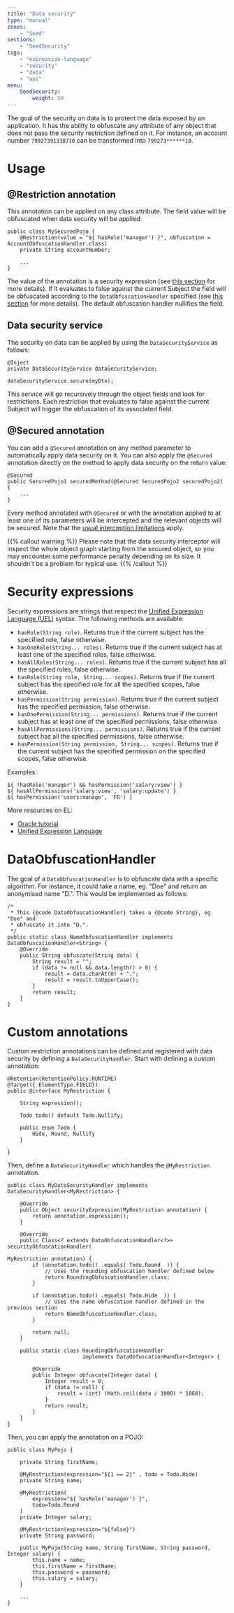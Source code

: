 ```yaml
---
title: "Data security"
type: "manual"
zones:
    - "Seed"
sections:
    - "SeedSecurity"
tags:
    - "expression-language"
    - "security"
    - "data"
    - "api"
menu:
    SeedSecurity:
        weight: 50
---
```


The goal of the security on data is to protect the data exposed by an application. It has the ability to obfuscate any attribute of any object that does not pass the security restriction defined on it. For instance, an account number `79927391338710` can be transformed into `799273******10`.

# Usage

## @Restriction annotation

This annotation can be applied on any class attribute. The field value will be obfuscated when data security will be applied:

    public class MySecuredPojo {
        @Restriction(value = "${ hasRole('manager') }", obfuscation = AccountObfuscationHandler.class)
        private String accountNumber;
        
        ...
    }

The value of the annotation is a security expression (see [this section](#security-expressions) for more details). If it evaluates to false against the current Subject the field will be obfuscated according to the `DataObfuscationHandler` specified (see [this section](#dataobfuscationhandler) for more details). The default obfuscation handler nullifies the field.

## Data security service

The security on data can be applied by using the `DataSecurityService` as follows:

    @Inject
    private DataSecurityService dataSecurityService;

    dataSecurityService.secure(myDto);

This service will go recursively through the object fields and look for restrictions. Each restriction that evaluates to false against the current Subject will trigger the obfuscation of its associated field.

## @Secured annotation

You can add a `@Secured` annotation on any method parameter to automatically apply data security on it. You can also apply the `@Secured` annotation directly on the method to apply data security on the return value:

    @Secured
    public SecuredPojo1 securedMethod(@Secured SecuredPojo2 securedPojo2) {
        ...
    }

Every method annotated with `@Secured` or with the annotation applied to at least one of its parameters will be intercepted and the relevant objects will be secured. Note that the [usual interception limitations](/docs/seed/concepts/dependency-injection/#method-interception) apply.

{{% callout warning %}}
Please note that the data security interceptor will inspect the whole object graph starting from the secured object, so you may encounter some performance penalty depending on its size. It shouldn't be a problem 
for typical use.
{{% /callout %}}

# Security expressions

Security expressions are strings that respect the [Unified Expression Language (UEL)](https://uel.java.net/) syntax. The following methods are available:

* `hasRole(String role)`. Returns true if the current subject has the specified role, false otherwise.
* `hasOneRole(String... roles)`. Returns true if the current subject has at least one of the specified roles, false otherwise.
* `hasAllRoles(String... roles)`. Returns true if the current subject has all the specified roles, false otherwise.
* `hasRole(String role, String... scopes)`. Returns true if the current subject has the specified role for all the specified scopes, false otherwise.
* `hasPermission(String permission)`. Returns true if the current subject has the specified permission, false otherwise.
* `hasOnePermission(String... permissions)`. Returns true if the current subject has at least one of the specified permissions, false otherwise.
* `hasAllPermissions(String... permissions)`. Returns true if the current subject has all the specified permissions, false otherwise.
* `hasPermission(String permission, String... scopes)`. Returns true if the current subject has the specified permission on the specified scopes, false otherwise.

Examples:

```plain
${ !hasRole('manager') && hasPermission('salary:view') }
${ hasAllPermissions('salary:view', 'salary:update') }
${ hasPermission('users:manage', 'FR') }
```

More resources on EL:

* [Oracle tutorial](http://docs.oracle.com/javaee/6/tutorial/doc/gjddd.html)
* [Unified Expression Language](https://uel.java.net/)

# DataObfuscationHandler

The goal of a `DataObfuscationHandler` is to obfuscate data with a specific algorithm.
For instance, it could take a name, eg. "Doe" and return an anonymised name "D.". This would be implemented as follows:

    /*
     * This {@code DataObfuscationHandler} takes a {@code String}, eg. "Doe" and
     * obfuscate it into "D.".
     */
    public static class NameObfuscationHandler implements DataObfuscationHandler<String> {
		@Override
		public String obfuscate(String data) {
			String result = "";
			if (data != null && data.length() > 0) {
				result = data.charAt(0) + ".";
                result = result.toUpperCase();
			}
			return result;
		}
	}

# Custom annotations

Custom restriction annotations can be defined and registered with data security by defining a `DataSecurityHandler`. Start with defining a custom annotation:
    
    @Retention(RetentionPolicy.RUNTIME)
    @Target({ ElementType.FIELD})
    public @interface MyRestriction {
    	
    	String expression();
    	
    	Todo todo() default Todo.Nullify;
    
    	public enum Todo {
    		Hide, Round, Nullify
    	}
    	
    }

Then, define a `DataSecurityHandler` which handles the `@MyRestriction` annotation.

    public class MyDataSecurityHandler implements DataSecurityHandler<MyRestriction> {
    
    	@Override
    	public Object securityExpression(MyRestriction annotation) {
    		return annotation.expression();
    	}
    
    	@Override
    	public Class<? extends DataObfuscationHandler<?>> securityObfuscationHandler(
    																MyRestriction annotation) {    
    		if (annotation.todo() .equals( Todo.Round  )) {
    			// Uses the rounding obfuscation handler defined below
    			return RoundingObfuscationHandler.class;
    		}
    		
    		if (annotation.todo() .equals( Todo.Hide  )) {
    			// Uses the name obfuscation handler defined in the previous section
    			return NameObfuscationHandler.class;
    		}
    		
    		return null;
    	}
    	
    	public static class RoundingObfuscationHandler 
    						implements DataObfuscationHandler<Integer> {
    
    		@Override
    		public Integer obfuscate(Integer data) {
                Integer result = 0;
    			if (data != null) {
                	result = (int) (Math.ceil(data / 1000) * 1000);
                }
    			return result;
    		}    		
    	}
    }

Then, you can apply the annotation on a POJO:
    
    public class MyPojo {    	
    
    	private String firstName;
    	
    	@MyRestriction(expression="${1 == 2}" , todo = Todo.Hide)
    	private String name;
    	
    	@MyRestriction(
    		expression="${ hasRole('manager') }", 
    		todo=Todo.Round
    	)
    	private Integer salary;
    
    	@MyRestriction(expression="${false}")
    	private String password;
    
    	public MyPojo(String name, String firstName, String password, Integer salary) {
    		this.name = name;
    		this.firstName = firstName;
    		this.password = password;
    		this.salary = salary;
    	}
    	
        ...    	
    }
